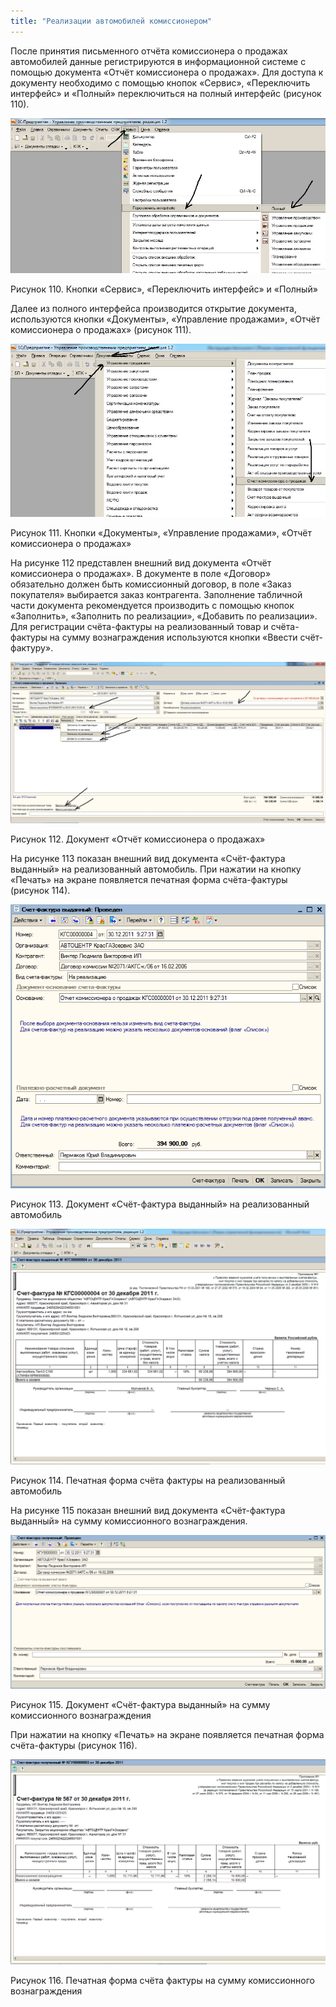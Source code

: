 ```yaml
---
title: "Реализации автомобилей комиссионером"
---
```


После принятия письменного отчёта комиссионера о продажах автомобилей данные регистрируются в информационной системе с помощью документа «Отчёт комиссионера о продажах». Для доступа к документу необходимо с помощью кнопок «Сервис», «Переключить интерфейс» и «Полный» переключиться на полный интерфейс (рисунок 110).

![](KBO/_attach/lu20443snoa_tmp_966f5c361b5794af.jpg)

Рисунок 110. Кнопки «Сервис», «Переключить интерфейс» и «Полный»

Далее из полного интерфейса производится открытие документа, используются кнопки «Документы», «Управление продажами», «Отчёт комиссионера о продажах» (рисунок 111).

![](KBO/_attach/lu20443snoa_tmp_7e9be5003639f1bb.jpg)

Рисунок 111. Кнопки «Документы», «Управление продажами», «Отчёт комиссионера о продажах»

На рисунке 112 представлен внешний вид документа «Отчёт комиссионера о продажах». В документе в поле «Договор» обязательно должен быть комиссионный договор, в поле «Заказ покупателя» выбирается заказ контрагента. Заполнение табличной части документа рекомендуется производить с помощью кнопок «Заполнить», «Заполнить по реализации», «Добавить по реализации». Для регистрации счёта-фактуры на реализованный товар и счёта-фактуры на сумму вознаграждения используются кнопки «Ввести счёт-фактуру».

![](KBO/_attach/lu20443snoa_tmp_f5ea3986cbff645e.jpg)

Рисунок 112. Документ «Отчёт комиссионера о продажах»

На рисунке 113 показан внешний вид документа «Счёт-фактура выданный» на реализованный автомобиль. При нажатии на кнопку «Печать» на экране появляется печатная форма счёта-фактуры (рисунок 114).

![](KBO/_attach/lu20443snoa_tmp_f9867d64f96fded7.png)

Рисунок 113. Документ «Счёт-фактура выданный» на реализованный автомобиль

![](KBO/_attach/lu20443snoa_tmp_a4b17f1a68d4cdb8.png)

Рисунок 114. Печатная форма счёта фактуры на реализованный автомобиль

На рисунке 115 показан внешний вид документа «Счёт-фактура выданный» на сумму комиссионного вознаграждения.

![](KBO/_attach/lu20443snoa_tmp_4787cecf4f428512.png)

Рисунок 115. Документ «Счёт-фактура выданный» на сумму комиссионного вознаграждения

При нажатии на кнопку «Печать» на экране появляется печатная форма счёта-фактуры (рисунок 116).

![](KBO/_attach/lu20443snoa_tmp_32c78ef776aa10ee.png)

Рисунок 116. Печатная форма счёта фактуры на сумму комиссионного вознаграждения